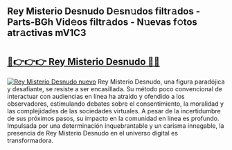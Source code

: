 ## Rey Misterio Desnudo D𝚎sn𝚞dos filtr𝚊dos - Parts-BGh Vid𝚎os filtr𝚊dos - N𝚞evas f𝚘tos atr𝚊ctivas mV1C3

# <h2><a href="http://mb1cf8.tromn.icu/?c=Rey+Misterio+Desnudo">🔗👉👉👉 Rey Misterio Desnudo 🔗🔗</a></h2>

[![Rey Misterio Desnudo nuevo](https://i.imgur.com/pEAQMta.gif)](http://mb1cf8.tromn.icu/?c=Rey+Misterio+Desnudo)
Rey Misterio Desnudo, una figura paradójica y desafiante, se resiste a ser encasillada. Su método poco convencional de interactuar con audiencias en línea ha atraído y ofendido a los observadores, estimulando debates sobre el consentimiento, la moralidad y las complejidades de las sociedades virtuales. A pesar de la incertidumbre de sus próximos pasos, su impacto en la comunidad en línea es profundo. Impulsada por una determinación inquebrantable y un carisma innegable, la presencia de Rey Misterio Desnudo en el universo digital es transformadora.
